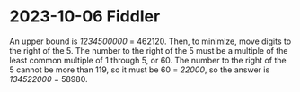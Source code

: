 2023-10-06 Fiddler
==================
An upper bound is *1234500000* = 462120.  Then, to minimize, move digits to
the right of the 5.  The number to the right of the 5 must be a multiple
of the least common multiple of 1 through 5, or 60.  The number to the
right of the 5 cannot be more than 119, so it must be 60 = *22000*, so
the answer is *134522000* = 58980.
